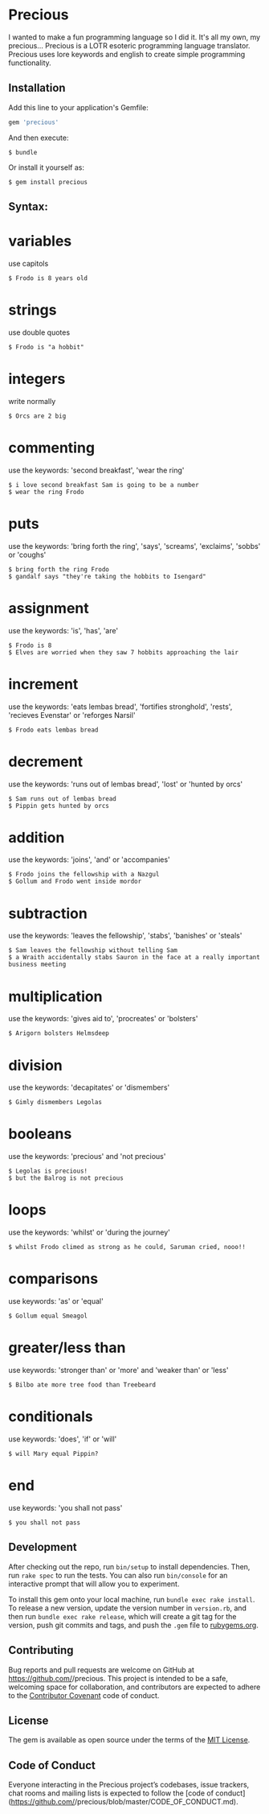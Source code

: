 # Precious

I wanted to make a fun programming language so I did it.
It's all my own, my precious... Precious is a LOTR esoteric programming language translator.
Precious uses lore keywords and english to create simple programming functionality.

## Installation

Add this line to your application's Gemfile:

```ruby
gem 'precious'
```

And then execute:

    $ bundle

Or install it yourself as:

    $ gem install precious

## Syntax:

# variables
use capitols

    $ Frodo is 8 years old

# strings
use double quotes

    $ Frodo is "a hobbit"

# integers
write normally

    $ Orcs are 2 big

# commenting
use the keywords: 'second breakfast', 'wear the ring'

    $ i love second breakfast Sam is going to be a number
    $ wear the ring Frodo

# puts
use the keywords: 'bring forth the ring', 'says', 'screams', 'exclaims', 'sobbs' or 'coughs'

    $ bring forth the ring Frodo
    $ gandalf says "they're taking the hobbits to Isengard"

# assignment
use the keywords: 'is', 'has', 'are'

    $ Frodo is 8
    $ Elves are worried when they saw 7 hobbits approaching the lair

# increment
use the keywords: 'eats lembas bread', 'fortifies stronghold', 'rests', 'recieves Evenstar' or 'reforges Narsil'

    $ Frodo eats lembas bread

# decrement
use the keywords: 'runs out of lembas bread', 'lost' or 'hunted by orcs'

    $ Sam runs out of lembas bread
    $ Pippin gets hunted by orcs

# addition
use the keywords: 'joins', 'and' or 'accompanies'

    $ Frodo joins the fellowship with a Nazgul
    $ Gollum and Frodo went inside mordor

# subtraction
use the keywords: 'leaves the fellowship', 'stabs', 'banishes' or 'steals'

    $ Sam leaves the fellowship without telling Sam
    $ a Wraith accidentally stabs Sauron in the face at a really important business meeting

# multiplication
use the keywords: 'gives aid to', 'procreates' or 'bolsters'

    $ Arigorn bolsters Helmsdeep

# division
use the keywords: 'decapitates' or 'dismembers'

    $ Gimly dismembers Legolas

# booleans
use the keywords: 'precious' and 'not precious'

    $ Legolas is precious!
    $ but the Balrog is not precious

# loops
use the keywords: 'whilst' or 'during the journey'

    $ whilst Frodo climed as strong as he could, Saruman cried, nooo!!

# comparisons
use keywords: 'as' or 'equal'

    $ Gollum equal Smeagol

# greater/less than
use keywords: 'stronger than' or 'more' and 'weaker than' or 'less'

    $ Bilbo ate more tree food than Treebeard

# conditionals
use keywords: 'does', 'if' or 'will'

    $ will Mary equal Pippin?

# end
use keywords: 'you shall not pass'

    $ you shall not pass

## Development

After checking out the repo, run `bin/setup` to install dependencies. Then, run `rake spec` to run the tests. You can also run `bin/console` for an interactive prompt that will allow you to experiment.

To install this gem onto your local machine, run `bundle exec rake install`. To release a new version, update the version number in `version.rb`, and then run `bundle exec rake release`, which will create a git tag for the version, push git commits and tags, and push the `.gem` file to [rubygems.org](https://rubygems.org).

## Contributing

Bug reports and pull requests are welcome on GitHub at https://github.com/<github username>/precious. This project is intended to be a safe, welcoming space for collaboration, and contributors are expected to adhere to the [Contributor Covenant](http://contributor-covenant.org) code of conduct.

## License

The gem is available as open source under the terms of the [MIT License](https://opensource.org/licenses/MIT).

## Code of Conduct

Everyone interacting in the Precious project’s codebases, issue trackers, chat rooms and mailing lists is expected to follow the [code of conduct](https://github.com/<github username>/precious/blob/master/CODE_OF_CONDUCT.md).
